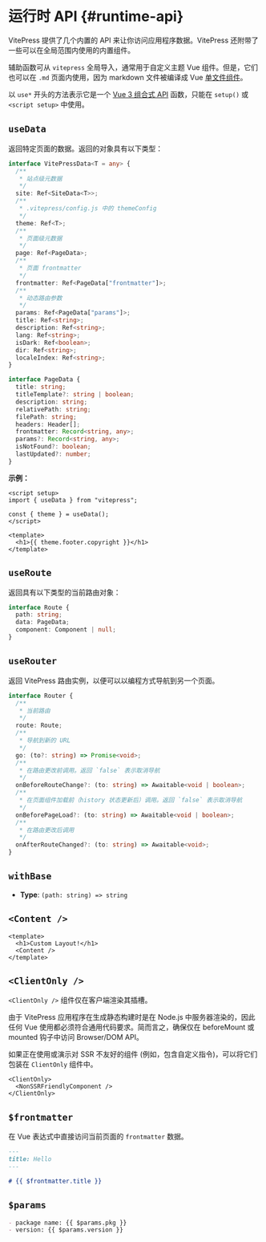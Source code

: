 # 运行时 API {#runtime-api}

VitePress 提供了几个内置的 API 来让你访问应用程序数据。VitePress 还附带了一些可以在全局范围内使用的内置组件。

辅助函数可从 `vitepress` 全局导入，通常用于自定义主题 Vue 组件。但是，它们也可以在 `.md` 页面内使用，因为 markdown 文件被编译成 Vue [单文件组件](https://cn.vuejs.org/guide/scaling-up/sfc.html)。

以 `use*` 开头的方法表示它是一个 [Vue 3 组合式 API](https://cn.vuejs.org/guide/introduction.html#composition-api) 函数，只能在 `setup()` 或 `<script setup>` 中使用。

## `useData` <Badge type="info" text="composable" />

返回特定页面的数据。返回的对象具有以下类型：

```ts
interface VitePressData<T = any> {
  /**
   * 站点级元数据
   */
  site: Ref<SiteData<T>>;
  /**
   * .vitepress/config.js 中的 themeConfig
   */
  theme: Ref<T>;
  /**
   * 页面级元数据
   */
  page: Ref<PageData>;
  /**
   * 页面 frontmatter
   */
  frontmatter: Ref<PageData["frontmatter"]>;
  /**
   * 动态路由参数
   */
  params: Ref<PageData["params"]>;
  title: Ref<string>;
  description: Ref<string>;
  lang: Ref<string>;
  isDark: Ref<boolean>;
  dir: Ref<string>;
  localeIndex: Ref<string>;
}

interface PageData {
  title: string;
  titleTemplate?: string | boolean;
  description: string;
  relativePath: string;
  filePath: string;
  headers: Header[];
  frontmatter: Record<string, any>;
  params?: Record<string, any>;
  isNotFound?: boolean;
  lastUpdated?: number;
}
```

**示例：**

```vue
<script setup>
import { useData } from "vitepress";

const { theme } = useData();
</script>

<template>
  <h1>{{ theme.footer.copyright }}</h1>
</template>
```

## `useRoute` <Badge type="info" text="composable" />

返回具有以下类型的当前路由对象：

```ts
interface Route {
  path: string;
  data: PageData;
  component: Component | null;
}
```

## `useRouter` <Badge type="info" text="composable" />

返回 VitePress 路由实例，以便可以以编程方式导航到另一个页面。

```ts
interface Router {
  /**
   * 当前路由
   */
  route: Route;
  /**
   * 导航到新的 URL
   */
  go: (to?: string) => Promise<void>;
  /**
   * 在路由更改前调用。返回 `false` 表示取消导航
   */
  onBeforeRouteChange?: (to: string) => Awaitable<void | boolean>;
  /**
   * 在页面组件加载前（history 状态更新后）调用。返回 `false` 表示取消导航
   */
  onBeforePageLoad?: (to: string) => Awaitable<void | boolean>;
  /**
   * 在路由更改后调用
   */
  onAfterRouteChanged?: (to: string) => Awaitable<void>;
}
```

## `withBase` <Badge type="info" text="helper" />

- **Type**: `(path: string) => string`

## `<Content />` <Badge type="info" text="component" />

```vue
<template>
  <h1>Custom Layout!</h1>
  <Content />
</template>
```

## `<ClientOnly />` <Badge type="info" text="component" />

`<ClientOnly />` 组件仅在客户端渲染其插槽。

由于 VitePress 应用程序在生成静态构建时是在 Node.js 中服务器渲染的，因此任何 Vue 使用都必须符合通用代码要求。简而言之，确保仅在 beforeMount 或 mounted 钩子中访问 Browser/DOM API。

如果正在使用或演示对 SSR 不友好的组件 (例如，包含自定义指令)，可以将它们包装在 `ClientOnly` 组件中。

```vue-html
<ClientOnly>
  <NonSSRFriendlyComponent />
</ClientOnly>
```

## `$frontmatter` <Badge type="info" text="template global" />

在 Vue 表达式中直接访问当前页面的 `frontmatter` 数据。

```md
---
title: Hello
---

# {{ $frontmatter.title }}
```

## `$params` <Badge type="info" text="template global" />

```md
- package name: {{ $params.pkg }}
- version: {{ $params.version }}
```
